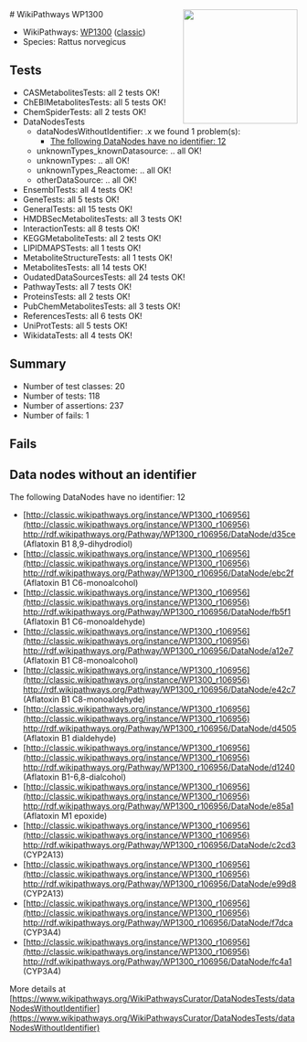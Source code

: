 <img style="float: right; width: 200px" src="https://upload.wikimedia.org/wikipedia/commons/thumb/8/83/Wplogo_with_text_500.png/640px-Wplogo_with_text_500.png" />
# WikiPathways WP1300

* WikiPathways: [WP1300](https://wikipathways.org/pathways/WP1300) ([classic](https://classic.wikipathways.org/instance/WP1300))
* Species: Rattus norvegicus
## Tests
* CASMetabolitesTests: all 2 tests OK!
* ChEBIMetabolitesTests: all 5 tests OK!
* ChemSpiderTests: all 2 tests OK!
* DataNodesTests
    * dataNodesWithoutIdentifier: .x we found 1 problem(s):
        * [The following DataNodes have no identifier: 12](#8792c492)
    * unknownTypes_knownDatasource: .. all OK!
    * unknownTypes: .. all OK!
    * unknownTypes_Reactome: .. all OK!
    * otherDataSource: .. all OK!
* EnsemblTests: all 4 tests OK!
* GeneTests: all 5 tests OK!
* GeneralTests: all 15 tests OK!
* HMDBSecMetabolitesTests: all 3 tests OK!
* InteractionTests: all 8 tests OK!
* KEGGMetaboliteTests: all 2 tests OK!
* LIPIDMAPSTests: all 1 tests OK!
* MetaboliteStructureTests: all 1 tests OK!
* MetabolitesTests: all 14 tests OK!
* OudatedDataSourcesTests: all 24 tests OK!
* PathwayTests: all 7 tests OK!
* ProteinsTests: all 2 tests OK!
* PubChemMetabolitesTests: all 3 tests OK!
* ReferencesTests: all 6 tests OK!
* UniProtTests: all 5 tests OK!
* WikidataTests: all 4 tests OK!


## Summary

* Number of test classes: 20
* Number of tests: 118
* Number of assertions: 237
* Number of fails: 1

## Fails

<a name="8792c492" />

## Data nodes without an identifier

The following DataNodes have no identifier: 12

* [http://classic.wikipathways.org/instance/WP1300_r106956](http://classic.wikipathways.org/instance/WP1300_r106956) http://rdf.wikipathways.org/Pathway/WP1300_r106956/DataNode/d35ce (Aflatoxin B1 8,9-dihydrodiol)
* [http://classic.wikipathways.org/instance/WP1300_r106956](http://classic.wikipathways.org/instance/WP1300_r106956) http://rdf.wikipathways.org/Pathway/WP1300_r106956/DataNode/ebc2f (Aflatoxin B1 C6-monoalcohol)
* [http://classic.wikipathways.org/instance/WP1300_r106956](http://classic.wikipathways.org/instance/WP1300_r106956) http://rdf.wikipathways.org/Pathway/WP1300_r106956/DataNode/fb5f1 (Aflatoxin B1 C6-monoaldehyde)
* [http://classic.wikipathways.org/instance/WP1300_r106956](http://classic.wikipathways.org/instance/WP1300_r106956) http://rdf.wikipathways.org/Pathway/WP1300_r106956/DataNode/a12e7 (Aflatoxin B1 C8-monoalcohol)
* [http://classic.wikipathways.org/instance/WP1300_r106956](http://classic.wikipathways.org/instance/WP1300_r106956) http://rdf.wikipathways.org/Pathway/WP1300_r106956/DataNode/e42c7 (Aflatoxin B1 C8-monoaldehyde)
* [http://classic.wikipathways.org/instance/WP1300_r106956](http://classic.wikipathways.org/instance/WP1300_r106956) http://rdf.wikipathways.org/Pathway/WP1300_r106956/DataNode/d4505 (Aflatoxin B1 dialdehyde)
* [http://classic.wikipathways.org/instance/WP1300_r106956](http://classic.wikipathways.org/instance/WP1300_r106956) http://rdf.wikipathways.org/Pathway/WP1300_r106956/DataNode/d1240 (Aflatoxin B1-6,8-dialcohol)
* [http://classic.wikipathways.org/instance/WP1300_r106956](http://classic.wikipathways.org/instance/WP1300_r106956) http://rdf.wikipathways.org/Pathway/WP1300_r106956/DataNode/e85a1 (Aflatoxin M1 epoxide)
* [http://classic.wikipathways.org/instance/WP1300_r106956](http://classic.wikipathways.org/instance/WP1300_r106956) http://rdf.wikipathways.org/Pathway/WP1300_r106956/DataNode/c2cd3 (CYP2A13)
* [http://classic.wikipathways.org/instance/WP1300_r106956](http://classic.wikipathways.org/instance/WP1300_r106956) http://rdf.wikipathways.org/Pathway/WP1300_r106956/DataNode/e99d8 (CYP2A13)
* [http://classic.wikipathways.org/instance/WP1300_r106956](http://classic.wikipathways.org/instance/WP1300_r106956) http://rdf.wikipathways.org/Pathway/WP1300_r106956/DataNode/f7dca (CYP3A4)
* [http://classic.wikipathways.org/instance/WP1300_r106956](http://classic.wikipathways.org/instance/WP1300_r106956) http://rdf.wikipathways.org/Pathway/WP1300_r106956/DataNode/fc4a1 (CYP3A4)


More details at [https://www.wikipathways.org/WikiPathwaysCurator/DataNodesTests/dataNodesWithoutIdentifier](https://www.wikipathways.org/WikiPathwaysCurator/DataNodesTests/dataNodesWithoutIdentifier)

